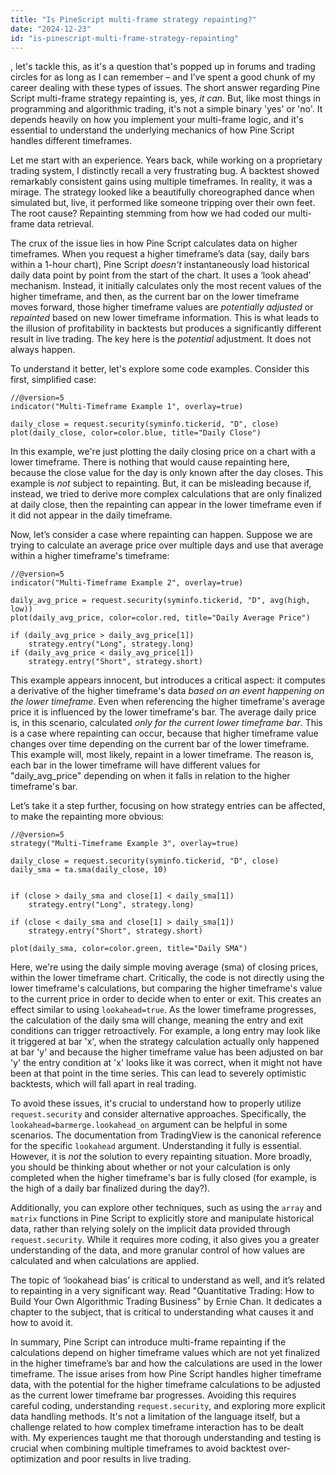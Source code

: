```yaml
---
title: "Is PineScript multi-frame strategy repainting?"
date: "2024-12-23"
id: "is-pinescript-multi-frame-strategy-repainting"
---
```


, let's tackle this, as it's a question that's popped up in forums and trading circles for as long as I can remember – and I’ve spent a good chunk of my career dealing with these types of issues. The short answer regarding Pine Script multi-frame strategy repainting is, yes, *it can*. But, like most things in programming and algorithmic trading, it's not a simple binary 'yes' or 'no'. It depends heavily on how you implement your multi-frame logic, and it's essential to understand the underlying mechanics of how Pine Script handles different timeframes.

Let me start with an experience. Years back, while working on a proprietary trading system, I distinctly recall a very frustrating bug. A backtest showed remarkably consistent gains using multiple timeframes. In reality, it was a mirage. The strategy looked like a beautifully choreographed dance when simulated but, live, it performed like someone tripping over their own feet. The root cause? Repainting stemming from how we had coded our multi-frame data retrieval.

The crux of the issue lies in how Pine Script calculates data on higher timeframes. When you request a higher timeframe’s data (say, daily bars within a 1-hour chart), Pine Script *doesn't* instantaneously load historical daily data point by point from the start of the chart. It uses a ‘look ahead’ mechanism. Instead, it initially calculates only the most recent values of the higher timeframe, and then, as the current bar on the lower timeframe moves forward, those higher timeframe values are *potentially adjusted* or *repainted* based on new lower timeframe information. This is what leads to the illusion of profitability in backtests but produces a significantly different result in live trading. The key here is the *potential* adjustment. It does not always happen.

To understand it better, let's explore some code examples. Consider this first, simplified case:

```pinescript
//@version=5
indicator("Multi-Timeframe Example 1", overlay=true)

daily_close = request.security(syminfo.tickerid, "D", close)
plot(daily_close, color=color.blue, title="Daily Close")
```

In this example, we're just plotting the daily closing price on a chart with a lower timeframe. There is nothing that would cause repainting here, because the close value for the day is only known after the day closes. This example is *not* subject to repainting. But, it can be misleading because if, instead, we tried to derive more complex calculations that are only finalized at daily close, then the repainting can appear in the lower timeframe even if it did not appear in the daily timeframe.

Now, let’s consider a case where repainting can happen. Suppose we are trying to calculate an average price over multiple days and use that average within a higher timeframe's timeframe:

```pinescript
//@version=5
indicator("Multi-Timeframe Example 2", overlay=true)

daily_avg_price = request.security(syminfo.tickerid, "D", avg(high, low))
plot(daily_avg_price, color=color.red, title="Daily Average Price")

if (daily_avg_price > daily_avg_price[1])
    strategy.entry("Long", strategy.long)
if (daily_avg_price < daily_avg_price[1])
    strategy.entry("Short", strategy.short)
```

This example appears innocent, but introduces a critical aspect: it computes a derivative of the higher timeframe's data *based on an event happening on the lower timeframe*. Even when referencing the higher timeframe's average price it is influenced by the lower timeframe's bar. The average daily price is, in this scenario, calculated *only for the current lower timeframe bar*. This is a case where repainting can occur, because that higher timeframe value changes over time depending on the current bar of the lower timeframe. This example will, most likely, repaint in a lower timeframe. The reason is, each bar in the lower timeframe will have different values for "daily_avg_price" depending on when it falls in relation to the higher timeframe's bar.

Let’s take it a step further, focusing on how strategy entries can be affected, to make the repainting more obvious:

```pinescript
//@version=5
strategy("Multi-Timeframe Example 3", overlay=true)

daily_close = request.security(syminfo.tickerid, "D", close)
daily_sma = ta.sma(daily_close, 10)


if (close > daily_sma and close[1] < daily_sma[1])
    strategy.entry("Long", strategy.long)

if (close < daily_sma and close[1] > daily_sma[1])
    strategy.entry("Short", strategy.short)

plot(daily_sma, color=color.green, title="Daily SMA")
```

Here, we're using the daily simple moving average (sma) of closing prices, within the lower timeframe chart. Critically, the code is not directly using the lower timeframe's calculations, but comparing the higher timeframe's value to the current price in order to decide when to enter or exit. This creates an effect similar to using `lookahead=true`. As the lower timeframe progresses, the calculation of the daily sma will change, meaning the entry and exit conditions can trigger retroactively. For example, a long entry may look like it triggered at bar 'x', when the strategy calculation actually only happened at bar 'y' and because the higher timeframe value has been adjusted on bar 'y' the entry condition at 'x' looks like it was correct, when it might not have been at that point in the time series. This can lead to severely optimistic backtests, which will fall apart in real trading.

To avoid these issues, it's crucial to understand how to properly utilize `request.security` and consider alternative approaches. Specifically, the `lookahead=barmerge.lookahead_on` argument can be helpful in some scenarios. The documentation from TradingView is the canonical reference for the specific `lookahead` argument. Understanding it fully is essential. However, it is *not* the solution to every repainting situation. More broadly, you should be thinking about whether or not your calculation is only completed when the higher timeframe's bar is fully closed (for example, is the high of a daily bar finalized during the day?).

Additionally, you can explore other techniques, such as using the `array` and `matrix` functions in Pine Script to explicitly store and manipulate historical data, rather than relying solely on the implicit data provided through `request.security`. While it requires more coding, it also gives you a greater understanding of the data, and more granular control of how values are calculated and when calculations are applied.

The topic of ‘lookahead bias’ is critical to understand as well, and it’s related to repainting in a very significant way. Read "Quantitative Trading: How to Build Your Own Algorithmic Trading Business" by Ernie Chan. It dedicates a chapter to the subject, that is critical to understanding what causes it and how to avoid it.

In summary, Pine Script can introduce multi-frame repainting if the calculations depend on higher timeframe values which are not yet finalized in the higher timeframe’s bar and how the calculations are used in the lower timeframe. The issue arises from how Pine Script handles higher timeframe data, with the potential for the higher timeframe calculations to be adjusted as the current lower timeframe bar progresses. Avoiding this requires careful coding, understanding `request.security`, and exploring more explicit data handling methods. It's not a limitation of the language itself, but a challenge related to how complex timeframe interaction has to be dealt with. My experiences taught me that thorough understanding and testing is crucial when combining multiple timeframes to avoid backtest over-optimization and poor results in live trading.
